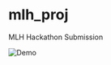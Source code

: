# mlh_proj
 MLH Hackathon Submission

![Demo](https://user-images.githubusercontent.com/9153515/221421969-8cd11110-7a07-4166-8403-efa6062a39b0.gif)